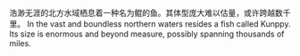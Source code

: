 #### 
浩渺无涯的北方水域栖息着一种名为鲲的鱼。其体型庞大难以估量，或许跨越数千里。
In the vast and boundless northern waters resides a fish called Kunppy. Its size is enormous and beyond measure, possibly spanning thousands of miles.
